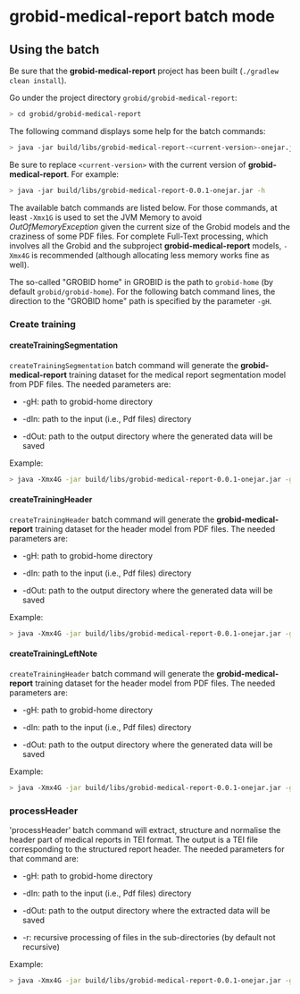 <h1>grobid-medical-report batch mode</h1>

## Using the batch

Be sure that the __grobid-medical-report__ project has been built (`./gradlew clean install`).

Go under the project directory `grobid/grobid-medical-report`:
```bash
> cd grobid/grobid-medical-report
```

The following command displays some help for the batch commands:
```bash
> java -jar build/libs/grobid-medical-report-<current-version>-onejar.jar -h
```

Be sure to replace `<current-version>` with the current version of __grobid-medical-report__. For example:
```bash
> java -jar build/libs/grobid-medical-report-0.0.1-onejar.jar -h
```

The available batch commands are listed below. For those commands, at least `-Xmx1G` is used to set the JVM Memory to avoid *OutOfMemoryException* given the current size of the Grobid models and the craziness of some PDF files. For complete Full-Text processing, which involves all the Grobid and the subproject __grobid-medical-report__ models, `-Xmx4G` is recommended (although allocating less memory works fine as well).

The so-called "GROBID home" in GROBID is the path to `grobid-home` (by default `grobid/grobid-home`). For the following batch command lines, the direction to the "GROBID home" path is specified by the parameter `-gH`.

### Create training

#### createTrainingSegmentation
`createTrainingSegmentation` batch command will generate the __grobid-medical-report__ training dataset for the medical report segmentation model from PDF files. The needed parameters are:

* -gH: path to grobid-home directory

* -dIn: path to the input (i.e., Pdf files) directory

* -dOut: path to the output directory where the generated data will be saved

Example:
```bash
> java -Xmx4G -jar build/libs/grobid-medical-report-0.0.1-onejar.jar -gH grobid-home -dIn ~/path_to_input_directory/ -dOut ~/path_to_output_directory -exe createTrainingSegmentation
```

#### createTrainingHeader
`createTrainingHeader` batch command will generate the __grobid-medical-report__ training dataset for the header model from PDF files. The needed parameters are:

* -gH: path to grobid-home directory

* -dIn: path to the input (i.e., Pdf files) directory 

* -dOut: path to the output directory where the generated data will be saved

Example:
```bash
> java -Xmx4G -jar build/libs/grobid-medical-report-0.0.1-onejar.jar -gH grobid-home -dIn ~/path_to_input_directory/ -dOut ~/path_to_output_directory -exe createTrainingHeader
```

#### createTrainingLeftNote
`createTrainingHeader` batch command will generate the __grobid-medical-report__ training dataset for the header model from PDF files. The needed parameters are:

* -gH: path to grobid-home directory

* -dIn: path to the input (i.e., Pdf files) directory

* -dOut: path to the output directory where the generated data will be saved

Example:
```bash
> java -Xmx4G -jar build/libs/grobid-medical-report-0.0.1-onejar.jar -gH grobid-home -dIn ~/path_to_input_directory/ -dOut ~/path_to_output_directory -exe createTrainingLeftNote
```

### processHeader
'processHeader' batch command will extract, structure and normalise the header part of medical reports in TEI format. The output is a TEI file corresponding to the structured report header.
The needed parameters for that command are:

* -gH: path to grobid-home directory

* -dIn: path to the input (i.e., Pdf files) directory

* -dOut: path to the output directory where the extracted data will be saved

* -r: recursive processing of files in the sub-directories (by default not recursive)

Example:
```bash
> java -Xmx4G -jar build/libs/grobid-medical-report-0.0.1-onejar.jar -gH grobid-home -dIn ~/path_to_input_directory/ -dOut ~/path_to_output_directory -r -exe processHeader 
```

